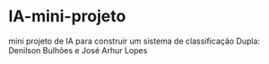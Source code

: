 # IA-mini-projeto
mini projeto de IA para construir um sistema de classificação
Dupla: Denilson Bulhões e José Arhur Lopes
